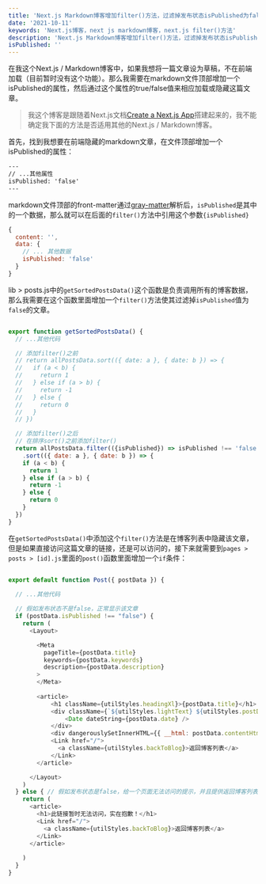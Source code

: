 ```yaml
---
title: 'Next.js Markdown博客增加filter()方法，过滤掉发布状态isPublished为false的文章'
date: '2021-10-11'
keywords: 'Next.js博客，next js markdown博客，next.js filter()方法'
description: 'Next.js Markdown博客增加filter()方法，过滤掉发布状态isPublished为false的文章，使其不在前端加载'
isPublished: ''
---
```


在我这个Next.js / Markdown博客中，如果我想将一篇文章设为草稿，不在前端加载（目前暂时没有这个功能）。那么我需要在markdown文件顶部增加一个isPublished的属性，然后通过这个属性的true/false值来相应加载或隐藏这篇文章。

>我这个博客是跟随着Next.js文档[Create a Next.js App](https://nextjs.org/learn/basics/create-nextjs-app)搭建起来的，我不能确定我下面的方法是否适用其他的Next.js / Markdown博客。

首先，找到我想要在前端隐藏的markdown文章，在文件顶部增加一个isPublished的属性：

```html
---
// ...其他属性
isPublished: 'false'
---
```
markdown文件顶部的front-matter通过[gray-matter](https://github.com/jonschlinkert/gray-matter)解析后，`isPublished`是其中的一个数据，那么就可以在后面的`filter()`方法中引用这个参数`{isPublished}`

```javascript
{
  content: '',
  data: { 
    // ... 其他数据 
    isPublished: 'false' 
  }
}

```


lib > posts.js中的`getSortedPostsData()`这个函数是负责调用所有的博客数据，那么我需要在这个函数里面增加一个`filter()`方法使其过滤掉`isPublished`值为`false`的文章。

```javascript

export function getSortedPostsData() {
  // ...其他代码

  // 添加filter()之前
  // return allPostsData.sort(({ date: a }, { date: b }) => {
  //   if (a < b) {
  //     return 1
  //   } else if (a > b) {
  //     return -1
  //   } else {
  //     return 0
  //   }
  // })

  // 添加filter()之后
  // 在排序sort()之前添加filter()
  return allPostsData.filter(({isPublished}) => isPublished !== 'false')
    .sort(({ date: a }, { date: b }) => {
    if (a < b) {
      return 1
    } else if (a > b) {
      return -1
    } else {
      return 0
    }
  })
}

```

在`getSortedPostsData()`中添加这个`filter()`方法是在博客列表中隐藏该文章，但是如果直接访问这篇文章的链接，还是可以访问的，接下来就需要到`pages > posts > [id].js`里面的`post()`函数里面增加一个`if`条件：

```javascript

export default function Post({ postData }) {

  // ...其他代码
  
  // 假如发布状态不是false，正常显示该文章
  if (postData.isPublished !== "false") {
    return (
      <Layout>

        <Meta 
          pageTitle={postData.title}
          keywords={postData.keywords}
          description={postData.description}
        >
        </Meta>
        
        <article>
            <h1 className={utilStyles.headingXl}>{postData.title}</h1>
            <div className={`${utilStyles.lightText} ${utilStyles.postDate}`}>
                <Date dateString={postData.date} />
            </div>
            <div dangerouslySetInnerHTML={{ __html: postData.contentHtml }} />
            <Link href="/">
              <a className={utilStyles.backToBlog}>返回博客列表</a>
            </Link>
        </article>

      </Layout>
    )
  } else { // 假如发布状态是false，给一个页面无法访问的提示，并且提供返回博客列表按钮
    return (
      <article>
        <h1>此链接暂时无法访问，实在抱歉！</h1>
        <Link href="/">
          <a className={utilStyles.backToBlog}>返回博客列表</a>
        </Link>
      </article>
      
    )
  }
}

```